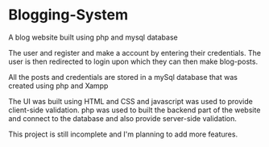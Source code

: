 # Blogging-System
A blog website built using php and mysql database


The user and register and make a account by entering their credentials.
The user is then redirected to login upon which they can then make blog-posts.

All the posts and credentials are stored in a mySql database that was created using php and Xampp

The UI was built using HTML and CSS and javascript was used to provide client-side validation.
php was used to built the backend part of the website and connect to the database and also provide server-side validation.

This project is still incomplete and I'm planning to add more features.
